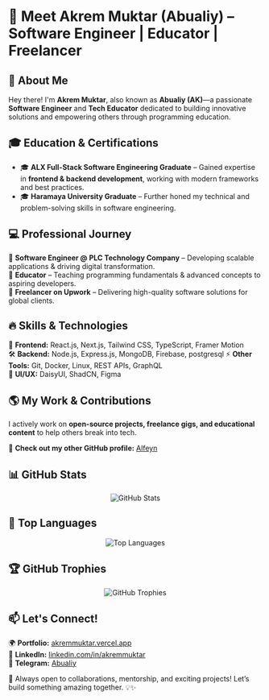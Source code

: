 # 👋 Meet Akrem Muktar (Abualiy) – Software Engineer | Educator | Freelancer  

## 🚀 About Me  
Hey there! I'm **Akrem Muktar**, also known as **Abualiy (AK)**—a passionate **Software Engineer** and **Tech Educator** dedicated to building innovative solutions and empowering others through programming education.  

## 🎓 Education & Certifications  
- 🎓 **ALX Full-Stack Software Engineering Graduate** – Gained expertise in **frontend & backend development**, working with modern frameworks and best practices.  
- 🎓 **Haramaya University Graduate** – Further honed my technical and problem-solving skills in software engineering.  

## 💻 Professional Journey  
🔹 **Software Engineer @ PLC Technology Company** – Developing scalable applications & driving digital transformation.  
🔹 **Educator** – Teaching programming fundamentals & advanced concepts to aspiring developers.  
🔹 **Freelancer on Upwork** – Delivering high-quality software solutions for global clients.  

## 🔥 Skills & Technologies  
🚀 **Frontend:** React.js, Next.js, Tailwind CSS, TypeScript, Framer Motion  
🛠 **Backend:** Node.js, Express.js, MongoDB, Firebase, postgresql
⚡ **Other Tools:** Git, Docker, Linux, REST APIs, GraphQL  
🎨 **UI/UX:** DaisyUI, ShadCN, Figma  

## 🌎 My Work & Contributions  
I actively work on **open-source projects, freelance gigs, and educational content** to help others break into tech.  

📌 **Check out my other GitHub profile:** [Alfeyn](https://github.com/Alfeyn)  

## 📊 GitHub Stats  
<div align="center">
  <img src="https://github-readme-stats.vercel.app/api?username=Abualiy&show_icons=true&theme=radical" alt="GitHub Stats" />
</div>  

## 🚀 Top Languages  
<div align="center">
  <img src="https://github-readme-stats.vercel.app/api/top-langs/?username=Abualiy&layout=compact&theme=radical" alt="Top Languages" />
</div>  

## 🏆 GitHub Trophies  
<div align="center">
  <img src="https://github-profile-trophy.vercel.app/?username=Abualiy&theme=radical&margin-w=15&margin-h=15" alt="GitHub Trophies" />
</div>  

## 📫 Let's Connect!  
🌍 **Portfolio:** [akremmuktar.vercel.app](https://akremmuktar.vercel.app/)  
💼 **LinkedIn:** [linkedin.com/in/akremmuktar](https://www.linkedin.com/in/akrem-muktar/)  
📩 **Telegram:** [Abualiy](https://t.me/abualiy2)  

🔹 Always open to collaborations, mentorship, and exciting projects! Let’s build something amazing together. 💡✨  
